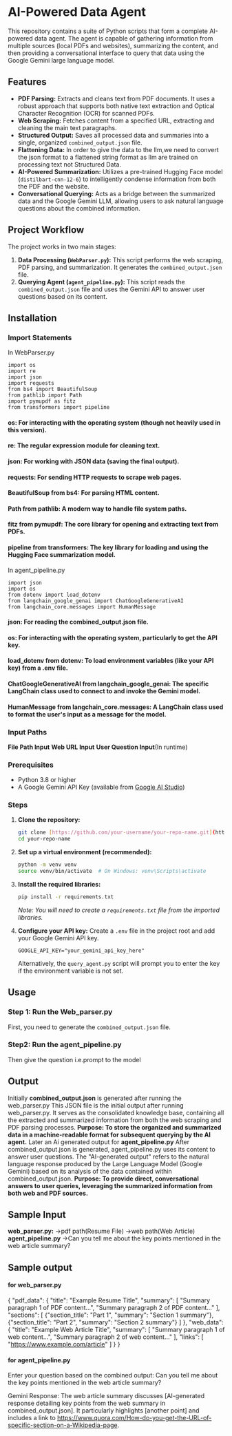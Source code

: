 # AI-Powered Data Agent

This repository contains a suite of Python scripts that form a complete AI-powered data agent. The agent is capable of gathering information from multiple sources (local PDFs and websites), summarizing the content, and then providing a conversational interface to query that data using the Google Gemini large language model.

## Features

- **PDF Parsing:** Extracts and cleans text from PDF documents. It uses a robust approach that supports both native text extraction and Optical Character Recognition (OCR) for scanned PDFs.
- **Web Scraping:** Fetches content from a specified URL, extracting and cleaning the main text paragraphs.
- **Structured Output:** Saves all processed data and summaries into a single, organized `combined_output.json` file.
- **Flattening Data:** In order to give the data to the llm,we need to convert the json format to a flattened string format as llm are trained on processing text not Structured Data.
- **AI-Powered Summarization:** Utilizes a pre-trained Hugging Face model (`distilbart-cnn-12-6`) to intelligently condense information from both the PDF and the website.
- **Conversational Querying:** Acts as a bridge between the summarized data and the Google Gemini LLM, allowing users to ask natural language questions about the combined information.


## Project Workflow

The project works in two main stages:

1.  **Data Processing (`WebParser.py`):** This script performs the web scraping, PDF parsing, and summarization. It generates the `combined_output.json` file.
2.  **Querying Agent (`agent_pipeline.py`):** This script reads the `combined_output.json` file and uses the Gemini API to answer user questions based on its content.

## Installation
### Import Statements
In WebParser.py
```
import os
import re
import json
import requests
from bs4 import BeautifulSoup
from pathlib import Path
import pymupdf as fitz
from transformers import pipeline
```

#### os: For interacting with the operating system (though not heavily used in this version).
#### re: The regular expression module for cleaning text.
#### json: For working with JSON data (saving the final output).
#### requests: For sending HTTP requests to scrape web pages.
#### BeautifulSoup from bs4: For parsing HTML content.
#### Path from pathlib: A modern way to handle file system paths.
#### fitz from pymupdf: The core library for opening and extracting text from PDFs.
#### pipeline from transformers: The key library for loading and using the Hugging Face summarization model. 

In agent_pipeline.py
```
import json
import os
from dotenv import load_dotenv
from langchain_google_genai import ChatGoogleGenerativeAI
from langchain_core.messages import HumanMessage
```

#### json: For reading the combined_output.json file.
#### os: For interacting with the operating system, particularly to get the API key.
#### load_dotenv from dotenv: To load environment variables (like your API key) from a .env file.
#### ChatGoogleGenerativeAI from langchain_google_genai: The specific LangChain class used to connect to and invoke the Gemini model.
#### HumanMessage from langchain_core.messages: A LangChain class used to format the user's input as a message for the model.

### Input Paths
**File Path Input**
**Web URL Input**
**User Question Input**(In runtime)


### Prerequisites

* Python 3.8 or higher
* A Google Gemini API Key (available from [Google AI Studio](https://aistudio.google.com/))

### Steps

1.  **Clone the repository:**
    ```sh
    git clone [https://github.com/your-username/your-repo-name.git](https://github.com/your-username/your-repo-name.git)
    cd your-repo-name
    ```

2.  **Set up a virtual environment (recommended):**
    ```sh
    python -m venv venv
    source venv/bin/activate  # On Windows: venv\Scripts\activate
    ```

3.  **Install the required libraries:**
    ```sh
    pip install -r requirements.txt
    ```
    _Note: You will need to create a `requirements.txt` file from the imported libraries._

4.  **Configure your API key:**
    Create a `.env` file in the project root and add your Google Gemini API key.
    ```
    GOOGLE_API_KEY="your_gemini_api_key_here"
    ```
    Alternatively, the `query_agent.py` script will prompt you to enter the key if the environment variable is not set.

## Usage

### Step 1: Run the Web_parser.py

First, you need to generate the `combined_output.json` file.

### Step2: Run the agent_pipeline.py

Then give the question i.e.prompt to the model

## Output
Initially  **combined_output.json** is generated after running the web_parser.py
This JSON file is the initial output after running web_parser.py. It serves as the consolidated knowledge base, containing all the extracted and summarized information from both the web scraping and PDF parsing processes.
**Purpose: To store the organized and summarized data in a machine-readable format for subsequent querying by the AI agent.**
Later an Ai generated output for **agent_pipeline.py**
After combined_output.json is generated, agent_pipeline.py uses its content to answer user questions. The "AI-generated output" refers to the natural language response produced by the Large Language Model (Google Gemini) based on its analysis of the data contained within combined_output.json.
**Purpose: To provide direct, conversational answers to user queries, leveraging the summarized information from both web and PDF sources.**


## Sample Input
**web_parser.py:**
->pdf path(Resume File)
->web path(Web Article)
**agent_pipeline.py**
->Can you tell me about the key points mentioned in the web article summary?

## Sample output

#### for web_parser.py
{
  "pdf_data": {
    "title": "Example Resume Title",
    "summary": [
      "Summary paragraph 1 of PDF content...",
      "Summary paragraph 2 of PDF content..."
    ],
    "sections": [
      {"section_title": "Part 1", "summary": "Section 1 summary"},
      {"section_title": "Part 2", "summary": "Section 2 summary"}
    ]
  },
  "web_data": {
    "title": "Example Web Article Title",
    "summary": [
      "Summary paragraph 1 of web content...",
      "Summary paragraph 2 of web content..."
    ],
    "links": [
      "https://www.example.com/article"
    ]
  }
}

#### for agent_pipeline.py

Enter your question based on the combined output: Can you tell me about the key points mentioned in the web article summary?

Gemini Response:
The web article summary discusses [AI-generated response detailing key points from the web summary in combined_output.json]. It particularly highlights [another point] and includes a link to https://www.quora.com/How-do-you-get-the-URL-of-specific-section-on-a-Wikipedia-page.

